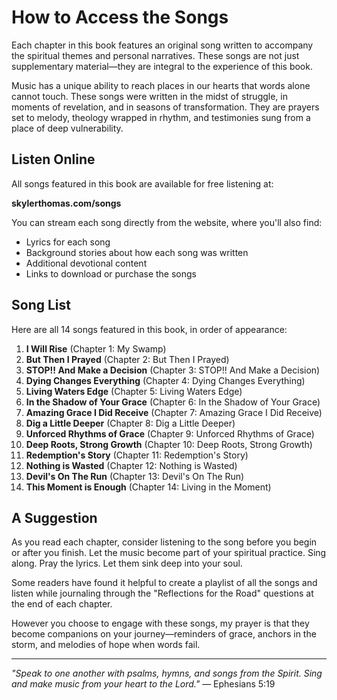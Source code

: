 # How to Access the Songs

Each chapter in this book features an original song written to accompany the spiritual themes and personal narratives. These songs are not just supplementary material—they are integral to the experience of this book.

Music has a unique ability to reach places in our hearts that words alone cannot touch. These songs were written in the midst of struggle, in moments of revelation, and in seasons of transformation. They are prayers set to melody, theology wrapped in rhythm, and testimonies sung from a place of deep vulnerability.

## Listen Online

All songs featured in this book are available for free listening at:

**skylerthomas.com/songs**

You can stream each song directly from the website, where you'll also find:
- Lyrics for each song
- Background stories about how each song was written
- Additional devotional content
- Links to download or purchase the songs

## Song List

Here are all 14 songs featured in this book, in order of appearance:

1. **I Will Rise** (Chapter 1: My Swamp)
2. **But Then I Prayed** (Chapter 2: But Then I Prayed)
3. **STOP!! And Make a Decision** (Chapter 3: STOP!! And Make a Decision)
4. **Dying Changes Everything** (Chapter 4: Dying Changes Everything)
5. **Living Waters Edge** (Chapter 5: Living Waters Edge)
6. **In the Shadow of Your Grace** (Chapter 6: In the Shadow of Your Grace)
7. **Amazing Grace I Did Receive** (Chapter 7: Amazing Grace I Did Receive)
8. **Dig a Little Deeper** (Chapter 8: Dig a Little Deeper)
9. **Unforced Rhythms of Grace** (Chapter 9: Unforced Rhythms of Grace)
10. **Deep Roots, Strong Growth** (Chapter 10: Deep Roots, Strong Growth)
11. **Redemption's Story** (Chapter 11: Redemption's Story)
12. **Nothing is Wasted** (Chapter 12: Nothing is Wasted)
13. **Devil's On The Run** (Chapter 13: Devil's On The Run)
14. **This Moment is Enough** (Chapter 14: Living in the Moment)

## A Suggestion

As you read each chapter, consider listening to the song before you begin or after you finish. Let the music become part of your spiritual practice. Sing along. Pray the lyrics. Let them sink deep into your soul.

Some readers have found it helpful to create a playlist of all the songs and listen while journaling through the "Reflections for the Road" questions at the end of each chapter.

However you choose to engage with these songs, my prayer is that they become companions on your journey—reminders of grace, anchors in the storm, and melodies of hope when words fail.

---

*"Speak to one another with psalms, hymns, and songs from the Spirit. Sing and make music from your heart to the Lord."*
— Ephesians 5:19
